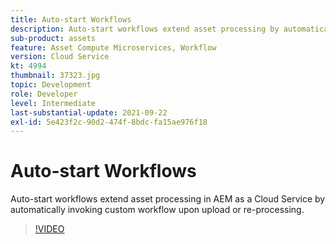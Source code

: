 ```yaml
---
title: Auto-start Workflows
description: Auto-start workflows extend asset processing by automatically invoking custom workflow upon upload or re-processing.
sub-product: assets
feature: Asset Compute Microservices, Workflow
version: Cloud Service
kt: 4994
thumbnail: 37323.jpg
topic: Development
role: Developer
level: Intermediate
last-substantial-update: 2021-09-22
exl-id: 5e423f2c-90d2-474f-8bdc-fa15ae976f18
---
```

# Auto-start Workflows

Auto-start workflows extend asset processing in AEM as a Cloud Service by automatically invoking custom workflow upon upload or re-processing.

>[!VIDEO](https://video.tv.adobe.com/v/37323/?quality=12&learn=on&hidetitle=true)
